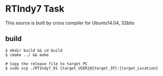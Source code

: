 # RTIndy7 Task

This source is built by cross compiler for Ubuntu14.04, 32bits


## build
```
$ mkdir build && cd build
$ cmake ../ && make

# Copy the release file to target PC
$ sudo scp ./RTIndy7_01 {target_USER}@{target_IP}:{target_Location}
